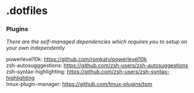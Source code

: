 # .dotfiles

### Plugins

*There are the self-managed dependencies which requires you to setup on your
own independently*

powerlevel10k: https://github.com/romkatv/powerlevel10k <br />
zsh-autosugggestions: https://github.com/zsh-users/zsh-autosuggestions <br />
zsh-syntax-highlighting: https://github.com/zsh-users/zsh-syntax-highlighting <br />
tmux-plugin-manager: https://github.com/tmux-plugins/tpm <br />
